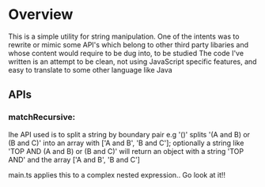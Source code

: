 # Overview
This is a simple utility for string manipulation. 
One of the intents was to rewrite or mimic some API's which belong to other third party libaries and whose content would require to be dug into, to be studied
The code I've written is an attempt to be clean, not using JavaScript specific features, and easy to translate to some other language like Java

## APIs
### matchRecursive:
 Ihe API used is to split a string by boundary pair e.g '()' splits '(A and B) or (B and C)' into an array with ['A and B', 'B and C']; optionally a string like 'TOP AND (A and B) or (B and C)' will return an object with a string 'TOP AND' and the array  ['A and B', 'B and C']

 main.ts applies this to a complex nested expression.. 
 Go look at it!!